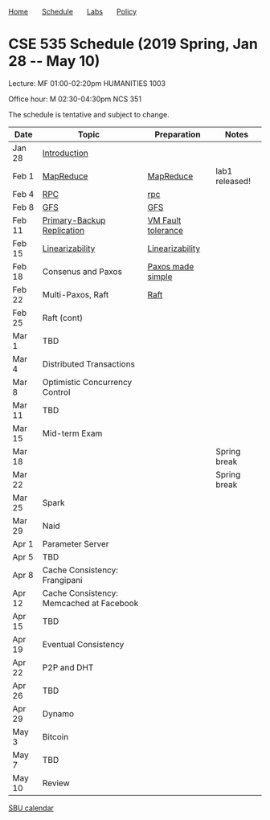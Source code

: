 

[Home](README.md) &nbsp; &nbsp; &nbsp;
[Schedule](schedule.md) &nbsp; &nbsp; &nbsp;
[Labs](labs.md) &nbsp; &nbsp; &nbsp;
[Policy](policy.md)

# CSE 535 Schedule (2019 Spring, Jan 28 -- May 10)

Lecture: MF 01:00-02:20pm HUMANITIES 1003 

Office hour: M 02:30-04:30pm NCS 351

The schedule is tentative and subject to change.

| Date   | Topic &nbsp;                                    | Preparation                                     | Notes          |
|--------|-------------------------------------------------|-------------------------------------------------|----------------|
| Jan 28 | [Introduction](notes/01-intro.md)               |                                                 |                |
| Feb 1  | [MapReduce](notes/02-mapreduce.pdf)             | [MapReduce](readings/mapreduce.pdf)             | lab1 released! |
| Feb 4  | [RPC](notes/03-rpc.pdf)                         | [rpc](readings/rpc.pdf)                         |                |
| Feb 8  | [GFS](notes/04-gfs.pdf)                         | [GFS](readings/gfs.pdf)                         |                |
| Feb 11 | [Primary-Backup Replication](notes/05-vmft.pdf) | [VM Fault tolerance](readings/vm-ft.pdf)        |                |
| Feb 15 | [Linearizability](notes/06-linear.pdf)          | [Linearizability](readings/linearizability.pdf) |                |
| Feb 18 | Consenus and Paxos                              | [Paxos made simple](readings/paxos.pdf)         |                |
| Feb 22 | Multi-Paxos, Raft                               | [Raft](readings/raft.pdf)                       |                |
| Feb 25 | Raft (cont)                                     |                                                 |                |
| Mar 1  | TBD                                             |                                                 |                |
| Mar 4  | Distributed Transactions                        |                                                 |                |
| Mar 8  | Optimistic Concurrency Control                  |                                                 |                |
| Mar 11 | TBD                                             |                                                 |                |
| Mar 15 | Mid-term Exam                                   |                                                 |                |
| Mar 18 |                                                 |                                                 | Spring break   |
| Mar 22 |                                                 |                                                 | Spring break   |
| Mar 25 | Spark                                           |                                                 |                |
| Mar 29 | Naid                                            |                                                 |                |
| Apr 1  | Parameter Server                                |                                                 |                |
| Apr 5  | TBD                                             |                                                 |                |
| Apr 8  | Cache Consistency: Frangipani                   |                                                 |                |
| Apr 12 | Cache Consistency: Memcached at Facebook        |                                                 |                |
| Apr 15 | TBD                                             |                                                 |                |
| Apr 19 | Eventual Consistency                            |                                                 |                |
| Apr 22 | P2P and DHT                                     |                                                 |                |
| Apr 26 | TBD                                             |                                                 |                |
| Apr 29 | Dynamo                                          |                                                 |                |
| May 3  | Bitcoin                                         |                                                 |                |
| May 7  | TBD                                             |                                                 |                |
| May 10 | Review                                          |                                                 |                |





[SBU calendar](https://www.stonybrook.edu/commcms/registrar/calendars/_ucalcontent/fall18summer19.php)
